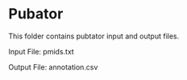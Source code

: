 # Pubator

This folder contains pubtator input and output files.

Input File: pmids.txt

Output File: annotation.csv
